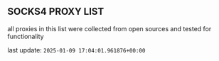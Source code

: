 ## SOCKS4 PROXY LIST

all proxies in this list were collected from open sources and tested for functionality

last update: `2025-01-09 17:04:01.961876+00:00`